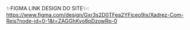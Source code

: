 ✨FIGMA LINK DESIGN DO SITE✨:
https://www.figma.com/design/Gxr3s2D0TFea2YFiceo9ix/Xadrez-Com-Reis?node-id=0-1&t=ZAGGhKvo8pDzowRp-0
